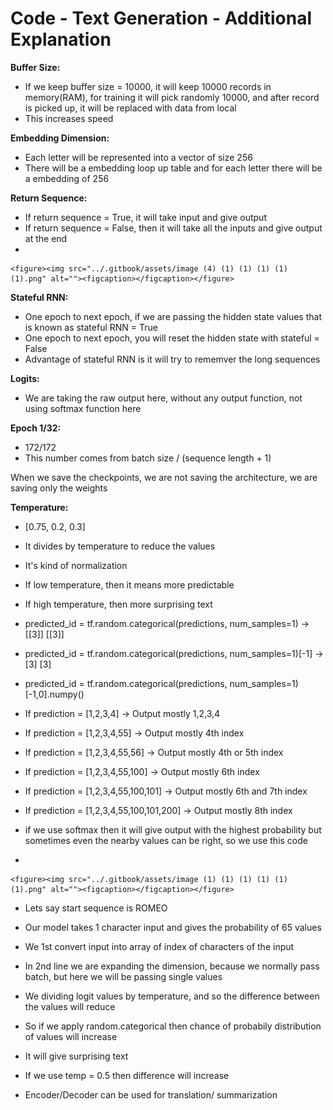 # Code - Text Generation - Additional Explanation



**Buffer Size:**

* If we keep buffer size = 10000, it will keep 10000 records in memory(RAM), for training it will pick randomly 10000, and after record is picked up, it will be replaced with data from local
* This increases speed

**Embedding Dimension:**

* Each letter will be represented into a vector of size 256
* There will be a embedding loop up table and for each letter there will be a embedding of 256

**Return Sequence:**

* If return sequence = True, it will take input and give output
* If return sequence = False, then it will take all the inputs and give output at the end
*

    <figure><img src="../.gitbook/assets/image (4) (1) (1) (1) (1) (1).png" alt=""><figcaption></figcaption></figure>

**Stateful RNN:**

* One epoch to next epoch, if we are passing the hidden state values that is known as stateful RNN = True
* One epoch to next epoch, you will reset the hidden state with stateful = False
* Advantage of stateful RNN is it will try to rememver the long sequences

**Logits:**

* We are taking the raw output here, without any output function, not using softmax function here

**Epoch 1/32:**

* 172/172
* This number comes from batch size / (sequence length + 1)

When we save the checkpoints, we are not saving the architecture, we are saving only the weights

**Temperature:**

* \[0.75, 0.2, 0.3]
* It divides by temperature to reduce the values
* It's kind of normalization
* If low temperature, then it means more predictable
* If high temperature, then more surprising text



* &#x20;predicted\_id = tf.random.categorical(predictions, num\_samples=1) -> \[\[3]] \[\[3]]
* &#x20;predicted\_id = tf.random.categorical(predictions, num\_samples=1)\[-1] -> \[3] \[3]
* &#x20;predicted\_id = tf.random.categorical(predictions, num\_samples=1)\[-1,0].numpy()
* If prediction = \[1,2,3,4] -> Output mostly 1,2,3,4
* If prediction = \[1,2,3,4,55] -> Output mostly 4th index
* If prediction = \[1,2,3,4,55,56] -> Output mostly 4th or 5th index
* If prediction = \[1,2,3,4,55,100] -> Output mostly 6th index
* If prediction = \[1,2,3,4,55,100,101] -> Output mostly 6th and 7th index
* If prediction = \[1,2,3,4,55,100,101,200] -> Output mostly 8th index
* if we use softmax then it will give output with the highest probability but sometimes even the nearby values can be right, so we use this code



*

    <figure><img src="../.gitbook/assets/image (1) (1) (1) (1) (1) (1).png" alt=""><figcaption></figcaption></figure>
* Lets say start sequence is ROMEO
* Our model takes 1 character input and gives the probability of 65 values
* We 1st convert input into array of index of characters of the input
* In 2nd line we are expanding the dimension, because we normally pass batch, but here we will be passing single values
* We dividing logit values by temperature, and so the difference between the values will reduce
* So if we apply random.categorical then chance of probabily distribution of values will increase
* It will give surprising text
* If we use temp = 0.5 then difference will increase



* Encoder/Decoder can be used for translation/ summarization
